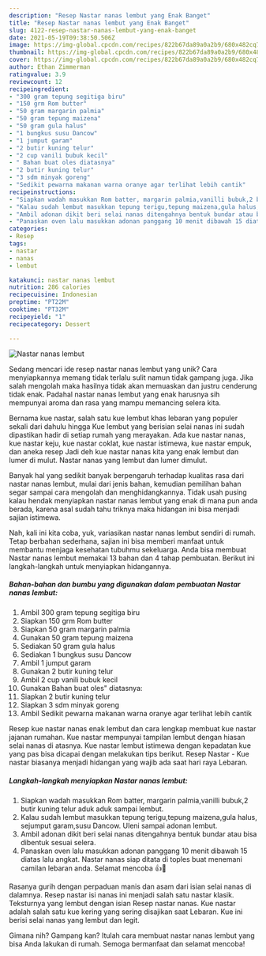 ```yaml
---
description: "Resep Nastar nanas lembut yang Enak Banget"
title: "Resep Nastar nanas lembut yang Enak Banget"
slug: 4122-resep-nastar-nanas-lembut-yang-enak-banget
date: 2021-05-19T09:38:50.506Z
image: https://img-global.cpcdn.com/recipes/822b67da89a0a2b9/680x482cq70/nastar-nanas-lembut-foto-resep-utama.jpg
thumbnail: https://img-global.cpcdn.com/recipes/822b67da89a0a2b9/680x482cq70/nastar-nanas-lembut-foto-resep-utama.jpg
cover: https://img-global.cpcdn.com/recipes/822b67da89a0a2b9/680x482cq70/nastar-nanas-lembut-foto-resep-utama.jpg
author: Ethan Zimmerman
ratingvalue: 3.9
reviewcount: 12
recipeingredient:
- "300 gram tepung segitiga biru"
- "150 grm Rom butter"
- "50 gram margarin palmia"
- "50 gram tepung maizena"
- "50 gram gula halus"
- "1 bungkus susu Dancow"
- "1 jumput garam"
- "2 butir kuning telur"
- "2 cup vanili bubuk kecil"
- " Bahan buat oles diatasnya"
- "2 butir kuning telur"
- "3 sdm minyak goreng"
- "Sedikit pewarna makanan warna oranye agar terlihat lebih cantik"
recipeinstructions:
- "Siapkan wadah masukkan Rom batter, margarin palmia,vanilli bubuk,2 butir kuning telur aduk aduk sampai lembut."
- "Kalau sudah lembut masukkan tepung terigu,tepung maizena,gula halus, sejumput garam,susu Dancow. Uleni sampai adonan lembut."
- "Ambil adonan dikit beri selai nanas ditengahnya bentuk bundar atau bisa dibentuk sesuai selera."
- "Panaskan oven lalu masukkan adonan panggang 10 menit dibawah 15 diatas lalu angkat. Nastar nanas siap ditata di toples buat menemani camilan lebaran anda. Selamat mencoba 👍🙂"
categories:
- Resep
tags:
- nastar
- nanas
- lembut

katakunci: nastar nanas lembut 
nutrition: 286 calories
recipecuisine: Indonesian
preptime: "PT22M"
cooktime: "PT32M"
recipeyield: "1"
recipecategory: Dessert

---
```



![Nastar nanas lembut](https://img-global.cpcdn.com/recipes/822b67da89a0a2b9/680x482cq70/nastar-nanas-lembut-foto-resep-utama.jpg)

Sedang mencari ide resep nastar nanas lembut yang unik? Cara menyiapkannya memang tidak terlalu sulit namun tidak gampang juga. Jika salah mengolah maka hasilnya tidak akan memuaskan dan justru cenderung tidak enak. Padahal nastar nanas lembut yang enak harusnya sih mempunyai aroma dan rasa yang mampu memancing selera kita.

Bernama kue nastar, salah satu kue lembut khas lebaran yang populer sekali dari dahulu hingga Kue lembut yang berisian selai nanas ini sudah dipastikan hadir di setiap rumah yang merayakan. Ada kue nastar nanas, kue nastar keju, kue nastar coklat, kue nastar istimewa, kue nastar empuk, dan aneka resep Jadi deh kue nastar nanas kita yang enak lembut dan lumer di mulut. Nastar nanas yang lembut dan lumer dimulut.

Banyak hal yang sedikit banyak berpengaruh terhadap kualitas rasa dari nastar nanas lembut, mulai dari jenis bahan, kemudian pemilihan bahan segar sampai cara mengolah dan menghidangkannya. Tidak usah pusing kalau hendak menyiapkan nastar nanas lembut yang enak di mana pun anda berada, karena asal sudah tahu triknya maka hidangan ini bisa menjadi sajian istimewa.


Nah, kali ini kita coba, yuk, variasikan nastar nanas lembut sendiri di rumah. Tetap berbahan sederhana, sajian ini bisa memberi manfaat untuk membantu menjaga kesehatan tubuhmu sekeluarga. Anda bisa membuat Nastar nanas lembut memakai 13 bahan dan 4 tahap pembuatan. Berikut ini langkah-langkah untuk menyiapkan hidangannya.

<!--inarticleads1-->

##### Bahan-bahan dan bumbu yang digunakan dalam pembuatan Nastar nanas lembut:

1. Ambil 300 gram tepung segitiga biru
1. Siapkan 150 grm Rom butter
1. Siapkan 50 gram margarin palmia
1. Gunakan 50 gram tepung maizena
1. Sediakan 50 gram gula halus
1. Sediakan 1 bungkus susu Dancow
1. Ambil 1 jumput garam
1. Gunakan 2 butir kuning telur
1. Ambil 2 cup vanili bubuk kecil
1. Gunakan  Bahan buat oles&#34; diatasnya:
1. Siapkan 2 butir kuning telur
1. Siapkan 3 sdm minyak goreng
1. Ambil Sedikit pewarna makanan warna oranye agar terlihat lebih cantik


Resep kue nastar nanas enak lembut dan cara lengkap membuat kue nastar jajanan rumahan. Kue nastar mempunyai tampilan lembut dengan hiasan selai nanas di atasnya. Kue nastar lembut istimewa dengan kepadatan kue yang pas bisa dicapai dengan melakukan tips berikut. Resep Nastar - Kue nastar biasanya menjadi hidangan yang wajib ada saat hari raya Lebaran. 

<!--inarticleads2-->

##### Langkah-langkah menyiapkan Nastar nanas lembut:

1. Siapkan wadah masukkan Rom batter, margarin palmia,vanilli bubuk,2 butir kuning telur aduk aduk sampai lembut.
1. Kalau sudah lembut masukkan tepung terigu,tepung maizena,gula halus, sejumput garam,susu Dancow. Uleni sampai adonan lembut.
1. Ambil adonan dikit beri selai nanas ditengahnya bentuk bundar atau bisa dibentuk sesuai selera.
1. Panaskan oven lalu masukkan adonan panggang 10 menit dibawah 15 diatas lalu angkat. Nastar nanas siap ditata di toples buat menemani camilan lebaran anda. Selamat mencoba 👍🙂


Rasanya gurih dengan perpaduan manis dan asam dari isian selai nanas di dalamnya. Resep nastar isi nanas ini menjadi salah satu nastar klasik. Teksturnya yang lembut dengan isian Resep nastar nanas. Kue nastar adalah salah satu kue kering yang sering disajikan saat Lebaran. Kue ini berisi selai nanas yang lembut dan legit. 

Gimana nih? Gampang kan? Itulah cara membuat nastar nanas lembut yang bisa Anda lakukan di rumah. Semoga bermanfaat dan selamat mencoba!
